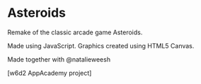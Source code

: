 Asteroids
====

Remake of the classic arcade game Asteroids.

Made using JavaScript. Graphics created using HTML5 Canvas.

Made together with @natalieweesh

[w6d2 AppAcademy project]

